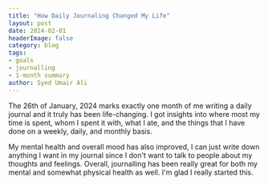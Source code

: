 ```yaml
---
title: "How Daily Journaling Changed My Life"
layout: post
date: 2024-02-01
headerImage: false
category: blog
tags:
- goals
- journalling
- 1-month summary
author: Syed Umair Ali
---
```


The 26th of January, 2024 marks exactly one month of me writing a daily journal and it truly has been life-changing. I got insights into where most my time is spent, whom I spent it with, what I ate, and the things that I have done on a weekly, daily, and monthly basis. 

My mental health and overall mood has also improved, I can just write down anything I want in my journal since I don't want to talk to people about my thoughts and feelings. Overall, journalling has been really great for both my mental and somewhat physical health as well. I'm glad I really started this.


